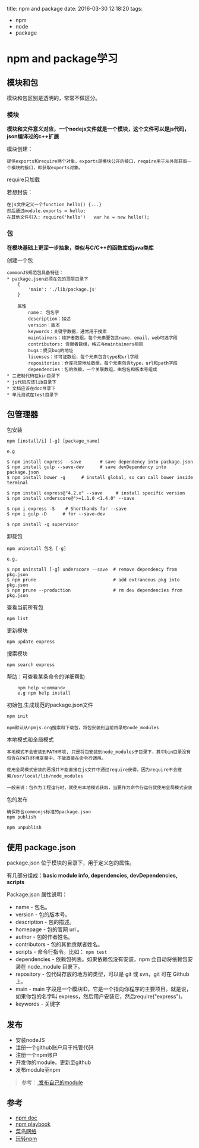 title: npm and package
date: 2016-03-30 12:18:20
tags:
- npm
- node 
- package

# npm and package学习

## 模块和包

模块和包区别是透明的，常常不做区分。

### 模块
**模块和文件意义对应，一个nodejs文件就是一个模块，这个文件可以是js代码，json编译过的c++扩展**

模块创建：

	提供exports和require两个对象，exports是模块公开的接口，require用于从外部获取一个模块的接口，即获取exports对象。
	
require只加载

若想封装：

	在js文件定义一个function hello() {...}
	然后通过module.exports = hello;
	在其他文件引入: require('hello')	var he = new hello();


### 包
**在模块基础上更深一步抽象，类似与C/C++的函数库或java类库**

创建一个包

	commonJS规范包具备特征：
	* package.json必须在包的顶层目录下
		{
			'main': './lib/package.js'
		}
		
		属性
			name： 包名字
			description：描述
			version：版本
			keywords：关键字数据，通常用于搜索
			maintainers：维护者数组，每个元素要包含name，email，web可选字段
			contributors: 贡献者数组，格式与maintainers相同
			bugs：提交bug的地址
			licenses：许可证数组，每个元素包含type和url字段
			repositories：仓库托管地址数组，每个元素包含type，url和path字段
			dependencies：包的依赖，一个关联数组，由包名和版本号组成
	* 二进制代码在bin目录下
	* js代码应该lib目录下
	* 文档应该在doc目录下
	* 单元测试在test目录下
	
	
## 包管理器

	
包安装

	npm [install/i] [-g] [package_name]
	
	e.g

	$ npm install express --save       # save dependency into package.json
	$ npm install gulp --save-dev      # save devDependency into package.json
	$ npm install bower -g      # install global, so can call bower inside terminal
	
	$ npm install express@"4.2.x" --save     # install specific version
	$ npm install underscore@">=1.1.0 <1.4.0" --save
	
	$ npm i express -S    # Shorthands for --save
	$ npm i gulp -D      # for --save-dev
		
	$ npm install -g supervisor
		
卸载包
	
	npm uninstall 包名 [-g]
	
	e.g.
	
	$ npm uninstall [-g] underscore --save  # remove dependency from pkg.json
	$ npm prune                             # add extraneous pkg into pkg.json
	$ npm prune --production                # rm dev dependencies from pkg.json
		
查看当前所有包
		
	npm list
		
更新模块
	
	npm update express	
		
搜索模块

	npm search express
		
帮助：可查看某条命令的详细帮助

		npm help <command>
		e.g npm help install
		
初始包,生成规范的package.json文件

	npm init
	
	npm默认从npmjs.org搜索和下载包，将包安装到当前目录的node_modules

本地模式和全局模式

	本地模式不会安装到PATH环境, 只是将包安装到node_modules子目录下，其中bin目录没有包含在PATH环境变量中，不能直接在命令行调用。
	
	使用全局模式安装的恶报并不能直接在js文件中通过require获得，因为require不会搜索/usr/local/lib/node_modules
	
	一般来说：包作为工程运行时，就使用本地模式获取，当要作为命令行运行就使用全局模式安装
	
包的发布	

	确保符合commonjs标准的package.json
	npm publish
	
	npm unpublish

## 使用 package.json

package.json 位于模块的目录下，用于定义包的属性。

有几部分组成：**basic module info, dependencies, devDependencies, scripts**

Package.json 属性说明：

* name - 包名。
* version - 包的版本号。
* description - 包的描述。
* homepage - 包的官网 url 。
* author - 包的作者姓名。
* contributors - 包的其他贡献者姓名。
* scripts - 命令行指令。比如： `npm test`
* dependencies - 依赖包列表。如果依赖包没有安装，npm 会自动将依赖包安装在 node_module 目录下。
* repository - 包代码存放的地方的类型，可以是 git 或 svn，git 可在 Github 上。
* main - main 字段是一个模块ID，它是一个指向你程序的主要项目。就是说，如果你包的名字叫 express，然后用户安装它，然后require("express")。
* keywords - 关键字

## 发布

* 安装nodeJS
* 注册一个github账户用于托管代码
* 注册一个npm账户
* 开发你的module，更新至github
* 发布module至npm

> 参考：[
发布自己的module](https://segmentfault.com/a/1190000006250554)

## 参考

* [npm doc](https://npmjs.org/doc/)
* [npm playbook](https://linbojin.github.io/2016/01/17/NPM-Playbook/)
* [菜鸟网络](http://www.runoob.com/nodejs/nodejs-npm.html)
* [玩转npm](http://www.alloyteam.com/2016/03/master-npm/)